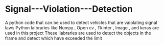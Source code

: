 # Signal---Violation---Detection
A python code that can be used to detect vehicles that are vaiolating signal laws
Python laibraries like Numpy , Open cv , Tkinter , Image , and keras are used in this project
These liabraries are used to detect the objects in the frame and detect which have exceeded the limit 
